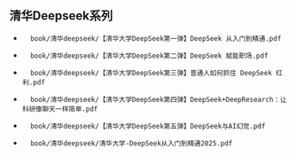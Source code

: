 ## 清华Deepseek系列
- ```pdf
    book/清华deepseek/【清华大学DeepSeek第一弹】DeepSeek 从入门到精通.pdf
    ```
- ```pdf
    book/清华deepseek/【清华大学DeepSeek第二弹】DeepSeek 赋能职场.pdf
    ```
- ```pdf
    book/清华deepseek/【清华大学DeepSeek第三弹】普通人如何抓住 DeepSeek 红利.pdf
    ```
- ```pdf
    book/清华deepseek/【清华大学DeepSeek第四弹】DeepSeek+DeepResearch：让科研像聊天一样简单.pdf
    ```
- ```pdf
    book/清华deepseek/【清华大学DeepSeek第五弹】DeepSeek与AI幻觉.pdf
    ```
- ```pdf
    book/清华deepseek/清华大学-DeepSeek从入门到精通2025.pdf
    ```
